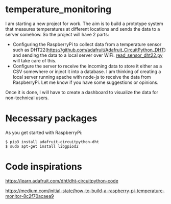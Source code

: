 # temperature_monitoring
I am starting a new project for work. The aim is to build a prototype system that measures temperatures at different locations and sends the data to a server somehow.
So the project will have 2 parts:
- Configuring the RaspberryPi to collect data from a temperature sensor such as DHT22(https://github.com/adafruit/Adafruit_CircuitPython_DHT) and sending the data to
a local server over WiFi. [read_sensor_dht22.py](https://github.com/rmonishc/temperature_monitoring/blob/main/read_sensor_dht22.py) will take care of this.
- Configure the server to receive the incoming data to store it either as a CSV somewhere or inject it into a database. I am thinking of creating a local server running apache with node-js to receive the data from RaspberryPi. Let me know if you have some suggestions or opinions.

Once it is done, I will have to create a dashboard to visualize the data for non-technical users.

# Necessary packages
As you get started with RaspberryPi:
```
$ pip3 install adafruit-circuitpython-dht
$ sudo apt-get install libgpiod2
```

# Code inspirations

https://learn.adafruit.com/dht/dht-circuitpython-code

https://medium.com/initial-state/how-to-build-a-raspberry-pi-temperature-monitor-8c2f70acaea9
